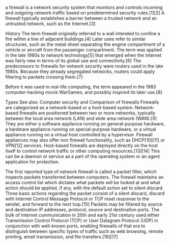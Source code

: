 a firewall is a network security system that monitors and controls incoming and outgoing network traffic based on predetermined security rules.[1][2] A firewall typically establishes a barrier between a trusted network and an untrusted network, such as the Internet.[3]

History
The term firewall originally referred to a wall intended to confine a fire within a line of adjacent buildings.[4] Later uses refer to similar structures, such as the metal sheet separating the engine compartment of a vehicle or aircraft from the passenger compartment. The term was applied in the late 1980s to network technology[5] that emerged when the Internet was fairly new in terms of its global use and connectivity.[6] The predecessors to firewalls for network security were routers used in the late 1980s. Because they already segregated networks, routers could apply filtering to packets crossing them.[7]

Before it was used in real-life computing, the term appeared in the 1983 computer-hacking movie WarGames, and possibly inspired its later use.[8]

Types
See also: Computer security and Comparison of firewalls
Firewalls are categorized as a network-based or a host-based system. Network-based firewalls are positioned between two or more networks, typically between the local area network (LAN) and wide area network (WAN).[9] They are either a software appliance running on general-purpose hardware, a hardware appliance running on special-purpose hardware, or a virtual appliance running on a virtual host controlled by a hypervisor. Firewall appliances may also offer non firewall functionality, such as DHCP[10][11] or VPN[12] services. Host-based firewalls are deployed directly on the host itself to control network traffic or other computing resources.[13][14] This can be a daemon or service as a part of the operating system or an agent application for protection.

The first reported type of network firewall is called a packet filter, which inspects packets transferred between computers. The firewall maintains an access control list which dictates what packets will be looked at and what action should be applied, if any, with the default action set to silent discard. Three basic actions regarding the packet consist of a silent discard, discard with Internet Control Message Protocol or TCP reset response to the sender, and forward to the next hop.[15] Packets may be filtered by source and destination IP addresses, protocol, source and destination ports. The bulk of Internet communication in 20th and early 21st century used either Transmission Control Protocol (TCP) or User Datagram Protocol (UDP) in conjunction with well-known ports, enabling firewalls of that era to distinguish between specific types of traffic such as web browsing, remote printing, email transmission, and file transfers.[16][17]